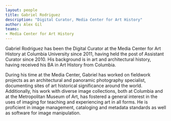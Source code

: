 ```yaml
---
layout: people
title: Gabriel Rodriguez	
description: "Digital Curator, Media Center for Art History"
author: Alex Gil
teams:
- Media Center for Art History
---
```


Gabriel Rodriguez has been the Digital Curator at the Media Center for Art History at Columbia University since 2011, having held the post of Assistant Curator since 2010. His background is in art and architectural history, having received his BA in Art History from Columbia.

During his time at the Media Center, Gabriel has worked on fieldwork projects as an architectural and panoramic photography specialist, documenting sites of art historical significance around the world. Additionally, his work with diverse image collections, both at Columbia and at the Metropolitan Museum of Art, has fostered a general interest in the uses of imaging for teaching and experiencing art in all forms. He is proficient in image management, cataloging and metadata standards as well as software for image manipulation.